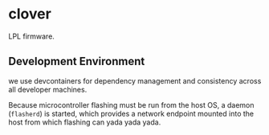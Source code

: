 # clover

LPL firmware.

## Development Environment

we use devcontainers for dependency management and consistency across all developer machines.

Because microcontroller flashing must be run from the host OS, a daemon (`flasherd`) is started,
which provides a network endpoint mounted into the host from which flashing can yada yada yada.

